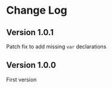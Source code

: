 # Change Log


## Version 1.0.1

Patch fix to add missing `var` declarations
## Version 1.0.0

First version 


